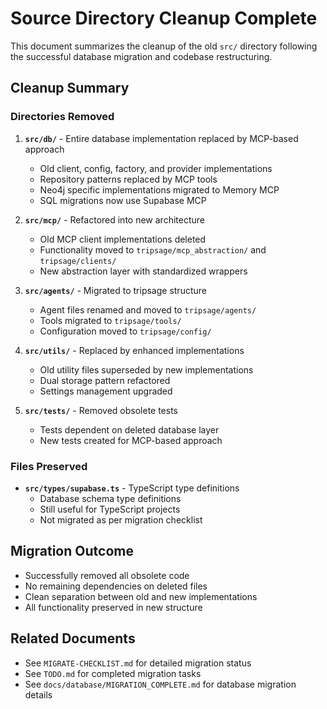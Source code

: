 # Source Directory Cleanup Complete

This document summarizes the cleanup of the old `src/` directory following the successful database migration and codebase restructuring.

## Cleanup Summary

### Directories Removed

1. **`src/db/`** - Entire database implementation replaced by MCP-based approach
   - Old client, config, factory, and provider implementations
   - Repository patterns replaced by MCP tools
   - Neo4j specific implementations migrated to Memory MCP
   - SQL migrations now use Supabase MCP

2. **`src/mcp/`** - Refactored into new architecture
   - Old MCP client implementations deleted
   - Functionality moved to `tripsage/mcp_abstraction/` and `tripsage/clients/`
   - New abstraction layer with standardized wrappers

3. **`src/agents/`** - Migrated to tripsage structure
   - Agent files renamed and moved to `tripsage/agents/`
   - Tools migrated to `tripsage/tools/`
   - Configuration moved to `tripsage/config/`

4. **`src/utils/`** - Replaced by enhanced implementations
   - Old utility files superseded by new implementations
   - Dual storage pattern refactored
   - Settings management upgraded

5. **`src/tests/`** - Removed obsolete tests
   - Tests dependent on deleted database layer
   - New tests created for MCP-based approach

### Files Preserved

- **`src/types/supabase.ts`** - TypeScript type definitions
  - Database schema type definitions
  - Still useful for TypeScript projects
  - Not migrated as per migration checklist

## Migration Outcome

- Successfully removed all obsolete code
- No remaining dependencies on deleted files
- Clean separation between old and new implementations
- All functionality preserved in new structure

## Related Documents

- See `MIGRATE-CHECKLIST.md` for detailed migration status
- See `TODO.md` for completed migration tasks
- See `docs/database/MIGRATION_COMPLETE.md` for database migration details